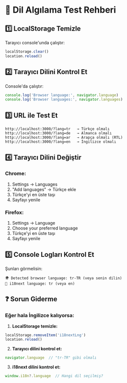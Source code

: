 # 🧪 Dil Algılama Test Rehberi

## 1️⃣ LocalStorage Temizle

Tarayıcı console'unda çalıştır:
```javascript
localStorage.clear()
location.reload()
```

## 2️⃣ Tarayıcı Dilini Kontrol Et

Console'da çalıştır:
```javascript
console.log('Browser language:', navigator.language)
console.log('Browser languages:', navigator.languages)
```

## 3️⃣ URL ile Test Et

```
http://localhost:3000/?lang=tr   → Türkçe olmalı
http://localhost:3000/?lang=de   → Almanca olmalı
http://localhost:3000/?lang=ar   → Arapça olmalı (RTL)
http://localhost:3000/?lang=en   → İngilizce olmalı
```

## 4️⃣ Tarayıcı Dilini Değiştir

### Chrome:
1. Settings → Languages
2. "Add languages" → Türkçe ekle
3. Türkçe'yi en üste taşı
4. Sayfayı yenile

### Firefox:
1. Settings → Language
2. Choose your preferred language
3. Türkçe'yi en üste taşı
4. Sayfayı yenile

## 5️⃣ Console Logları Kontrol Et

Şunları görmelisin:
```
🌍 Detected browser language: tr-TR (veya senin dilin)
🎯 i18next language: tr (veya en)
```

## ❓ Sorun Giderme

### Eğer hala İngilizce kalıyorsa:

1. **LocalStorage temizle:**
```javascript
localStorage.removeItem('i18nextLng')
location.reload()
```

2. **Tarayıcı dilini kontrol et:**
```javascript
navigator.language  // "tr-TR" gibi olmalı
```

3. **i18next dilini kontrol et:**
```javascript
window.i18n?.language  // Hangi dil seçilmiş?
```
